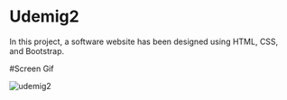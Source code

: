 # Udemig2
In this project, a software website has been designed using HTML, CSS, and Bootstrap.

#Screen Gif

![udemig2](https://github.com/user-attachments/assets/dc90f543-d935-44d8-8219-16aa6bf338da)
